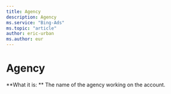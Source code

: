 ```yaml
---
title: Agency
description: Agency
ms.service: "Bing-Ads"
ms.topic: "article"
author: eric-urban
ms.author: eur
---
```


# Agency

**What it is: **    The name of the agency working on the account.


